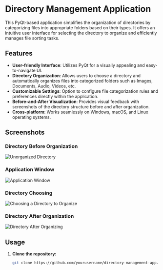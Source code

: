 # Directory Management Application



This PyQt-based application simplifies the organization of directories by categorizing files into appropriate folders based on their types. It offers an intuitive user interface for selecting the directory to organize and efficiently manages file sorting tasks.

## Features

- **User-friendly Interface**: Utilizes PyQt for a visually appealing and easy-to-navigate UI.
- **Directory Organization**: Allows users to choose a directory and automatically organizes files into categorized folders such as Images, Documents, Audio, Videos, etc.
- **Customizable Settings**: Option to configure file categorization rules and preferences directly within the application.
- **Before-and-After Visualization**: Provides visual feedback with screenshots of the directory structure before and after organization.
- **Cross-platform**: Works seamlessly on Windows, macOS, and Linux operating systems.

## Screenshots

### Directory Before Organization

![Unorganized Directory](file:///C:/Users/Usman/Desktop/Screenshot%20(41).png)

### Application Window

![Application Window](file:///C:/Users/Usman/Desktop/Screenshot%20(42).png)

### Directory Choosing

![Choosing a Directory to Organize](file:///C:/Users/Usman/Desktop/Screenshot%20(43).png)

### Directory After Organization

![Directory After Organizing](file:///C:/Users/Usman/Desktop/Screenshot%20(44).png)

## Usage

1. **Clone the repository:**

   ```bash
   git clone https://github.com/yourusername/directory-management-app.git
